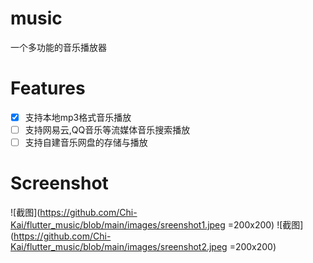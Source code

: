 # music
一个多功能的音乐播放器
# Features

- [x] 支持本地mp3格式音乐播放
- [ ] 支持网易云,QQ音乐等流媒体音乐搜索播放
- [ ] 支持自建音乐网盘的存储与播放

# Screenshot

![截图](https://github.com/Chi-Kai/flutter_music/blob/main/images/sreenshot1.jpeg =200x200)
![截图](https://github.com/Chi-Kai/flutter_music/blob/main/images/sreenshot2.jpeg =200x200)
